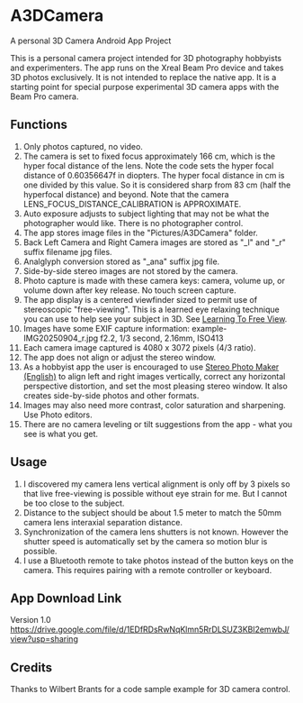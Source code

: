 # A3DCamera
A personal 3D Camera Android App Project

This is a personal camera project intended for 3D photography hobbyists and experimenters.
The app runs on the Xreal Beam Pro device and takes 3D photos exclusively. It is not intended to replace the native app.
It is a starting point for special purpose experimental 3D camera apps with the Beam Pro camera.

## Functions
1. Only photos captured, no video.
2. The camera is set to fixed focus  approximately 166 cm, which is the hyper focal distance of the lens.
Note the code sets the hyper focal distance of 0.60356647f in diopters.
The hyper focal distance in cm is one divided by this value.
So it is considered sharp from 83 cm (half the hyperfocal distance) and beyond.
Note that the camera LENS_FOCUS_DISTANCE_CALIBRATION is APPROXIMATE.
4. Auto exposure adjusts to subject lighting that may not be what the photographer would like. There is no photographer control.
5. The app stores image files in the "Pictures/A3DCamera" folder.
6. Back Left Camera and Right Camera images are stored as "_l" and "_r" suffix filename jpg files.
7. Analglyph conversion stored as "_ana" suffix jpg file.
8. Side-by-side stereo images are not stored by the camera.
9. Photo capture is made with these camera keys: camera, volume up, or volume down after key release. No touch screen capture.
10. The app display is a centered viewfinder sized to permit use of stereoscopic "free-viewing". This is a learned eye relaxing technique you can use to help see your subject in 3D. See 
[Learning To Free View](https://stereoscopy.blog/2022/03/11/learning-to-free-view-see-stereoscopic-images-with-the-naked-eye/).
11. Images have some EXIF capture information: example- IMG20250904_r.jpg f2.2, 1/3 second, 2.16mm, ISO413
12. Each camera image captured is 4080 x 3072 pixels (4/3 ratio).
13. The app does not align or adjust the stereo window.
14. As a hobbyist app the user is encouraged to use [Stereo Photo Maker (English)](https://stereo.jpn.org/eng/stphmkr/) to align left and right images vertically, correct any horizontal perspective distortion, and set the most pleasing stereo window. It also creates side-by-side photos and other formats.
15. Images may also need more contrast, color saturation and sharpening. Use Photo editors.
16. There are no camera leveling or tilt suggestions from the app - what you see is what you get.

## Usage
1. I discovered my camera lens vertical alignment is only off by 3 pixels so that live free-viewing is possible without eye strain for me. But I cannot be too close to the subject.
2. Distance to the subject should be about 1.5 meter to match the 50mm camera lens interaxial separation distance.
3. Synchronization of the camera lens shutters is not known. However the shutter speed is automatically set by the camera so motion blur is possible.
4. I use a Bluetooth remote to take photos instead of the button keys on the camera. This requires pairing with a remote controller or keyboard.

## App Download Link

Version 1.0 https://drive.google.com/file/d/1EDfRDsRwNqKlmn5RrDLSUZ3KBl2emwbJ/view?usp=sharing

## Credits

Thanks to Wilbert Brants for a code sample example for 3D camera control. 

